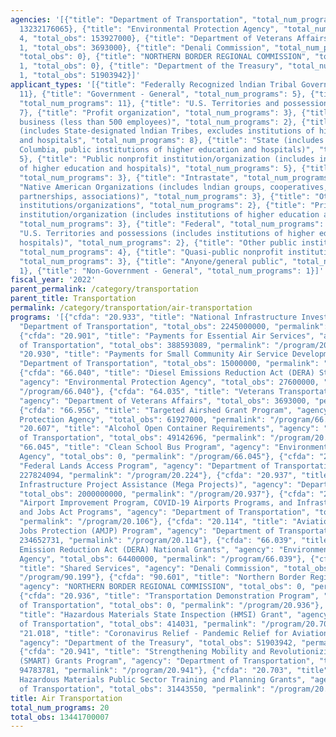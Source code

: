```yaml
---
agencies: '[{"title": "Department of Transportation", "total_num_programs": 12, "total_obs":
  13232176065}, {"title": "Environmental Protection Agency", "total_num_programs":
  4, "total_obs": 153927000}, {"title": "Department of Veterans Affairs", "total_num_programs":
  1, "total_obs": 3693000}, {"title": "Denali Commission", "total_num_programs": 1,
  "total_obs": 0}, {"title": "NORTHERN BORDER REGIONAL COMMISSION", "total_num_programs":
  1, "total_obs": 0}, {"title": "Department of the Treasury", "total_num_programs":
  1, "total_obs": 51903942}]'
applicant_types: '[{"title": "Federally Recognized lndian Tribal Governments", "total_num_programs":
  11}, {"title": "Government - General", "total_num_programs": 5}, {"title": "State",
  "total_num_programs": 11}, {"title": "U.S. Territories and possessions", "total_num_programs":
  7}, {"title": "Profit organization", "total_num_programs": 3}, {"title": "Small
  business (less than 500 employees)", "total_num_programs": 2}, {"title": "Local
  (includes State-designated lndian Tribes, excludes institutions of higher education
  and hospitals", "total_num_programs": 8}, {"title": "State (includes District of
  Columbia, public institutions of higher education and hospitals)", "total_num_programs":
  5}, {"title": "Public nonprofit institution/organization (includes institutions
  of higher education and hospitals)", "total_num_programs": 5}, {"title": "Interstate",
  "total_num_programs": 3}, {"title": "Intrastate", "total_num_programs": 3}, {"title":
  "Native American Organizations (includes lndian groups, cooperatives, corporations,
  partnerships, associations)", "total_num_programs": 3}, {"title": "Other private
  institutions/organizations", "total_num_programs": 2}, {"title": "Private nonprofit
  institution/organization (includes institutions of higher education and hospitals)",
  "total_num_programs": 3}, {"title": "Federal", "total_num_programs": 1}, {"title":
  "U.S. Territories and possessions (includes institutions of higher education and
  hospitals)", "total_num_programs": 2}, {"title": "Other public institution/organization",
  "total_num_programs": 4}, {"title": "Quasi-public nonprofit institution/organization",
  "total_num_programs": 3}, {"title": "Anyone/general public", "total_num_programs":
  1}, {"title": "Non-Government - General", "total_num_programs": 1}]'
fiscal_year: '2022'
parent_permalink: /category/transportation
parent_title: Transportation
permalink: /category/transportation/air-transportation
programs: '[{"cfda": "20.933", "title": "National Infrastructure Investments ", "agency":
  "Department of Transportation", "total_obs": 2245000000, "permalink": "/program/20.933"},
  {"cfda": "20.901", "title": "Payments for Essential Air Services", "agency": "Department
  of Transportation", "total_obs": 388593089, "permalink": "/program/20.901"}, {"cfda":
  "20.930", "title": "Payments for Small Community Air Service Development", "agency":
  "Department of Transportation", "total_obs": 15000000, "permalink": "/program/20.930"},
  {"cfda": "66.040", "title": "Diesel Emissions Reduction Act (DERA) State Grants",
  "agency": "Environmental Protection Agency", "total_obs": 27600000, "permalink":
  "/program/66.040"}, {"cfda": "64.035", "title": "Veterans Transportation Program",
  "agency": "Department of Veterans Affairs", "total_obs": 3693000, "permalink": "/program/64.035"},
  {"cfda": "66.956", "title": "Targeted Airshed Grant Program", "agency": "Environmental
  Protection Agency", "total_obs": 61927000, "permalink": "/program/66.956"}, {"cfda":
  "20.607", "title": "Alcohol Open Container Requirements", "agency": "Department
  of Transportation", "total_obs": 49142696, "permalink": "/program/20.607"}, {"cfda":
  "66.045", "title": "Clean School Bus Program", "agency": "Environmental Protection
  Agency", "total_obs": 0, "permalink": "/program/66.045"}, {"cfda": "20.224", "title":
  "Federal Lands Access Program", "agency": "Department of Transportation", "total_obs":
  227824094, "permalink": "/program/20.224"}, {"cfda": "20.937", "title": "National
  Infrastructure Project Assistance (Mega Projects)", "agency": "Department of Transportation",
  "total_obs": 2000000000, "permalink": "/program/20.937"}, {"cfda": "20.106", "title":
  "Airport Improvement Program, COVID-19 Airports Programs, and Infrastructure Investment
  and Jobs Act Programs", "agency": "Department of Transportation", "total_obs": 7945322093,
  "permalink": "/program/20.106"}, {"cfda": "20.114", "title": "Aviation Manufacturing
  Jobs Protection (AMJP) Program", "agency": "Department of Transportation", "total_obs":
  234652731, "permalink": "/program/20.114"}, {"cfda": "66.039", "title": "Diesel
  Emission Reduction Act (DERA) National Grants", "agency": "Environmental Protection
  Agency", "total_obs": 64400000, "permalink": "/program/66.039"}, {"cfda": "90.199",
  "title": "Shared Services", "agency": "Denali Commission", "total_obs": 0, "permalink":
  "/program/90.199"}, {"cfda": "90.601", "title": "Northern Border Regional Development",
  "agency": "NORTHERN BORDER REGIONAL COMMISSION", "total_obs": 0, "permalink": "/program/90.601"},
  {"cfda": "20.936", "title": "Transportation Demonstration Program", "agency": "Department
  of Transportation", "total_obs": 0, "permalink": "/program/20.936"}, {"cfda": "20.707",
  "title": "Hazardous Materials State Inspection (HMSI) Grant", "agency": "Department
  of Transportation", "total_obs": 414031, "permalink": "/program/20.707"}, {"cfda":
  "21.018", "title": "Coronavirus Relief - Pandemic Relief for Aviation Workers",
  "agency": "Department of the Treasury", "total_obs": 51903942, "permalink": "/program/21.018"},
  {"cfda": "20.941", "title": "Strengthening Mobility and Revolutionizing Transportation
  (SMART) Grants Program", "agency": "Department of Transportation", "total_obs":
  94783781, "permalink": "/program/20.941"}, {"cfda": "20.703", "title": "Interagency
  Hazardous Materials Public Sector Training and Planning Grants", "agency": "Department
  of Transportation", "total_obs": 31443550, "permalink": "/program/20.703"}]'
title: Air Transportation
total_num_programs: 20
total_obs: 13441700007
---
```

